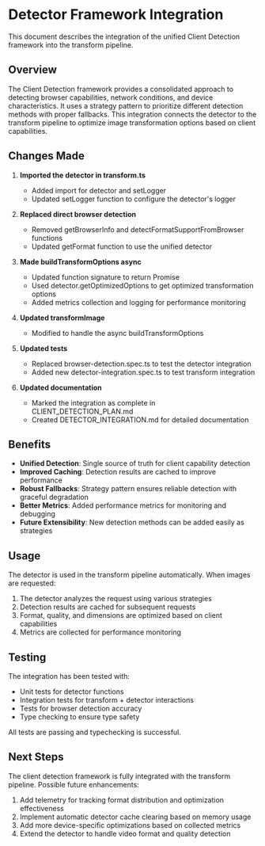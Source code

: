 # Detector Framework Integration

This document describes the integration of the unified Client Detection framework into the transform pipeline.

## Overview

The Client Detection framework provides a consolidated approach to detecting browser capabilities, network conditions, and device characteristics. It uses a strategy pattern to prioritize different detection methods with proper fallbacks. This integration connects the detector to the transform pipeline to optimize image transformation options based on client capabilities.

## Changes Made

1. **Imported the detector in transform.ts**
   - Added import for detector and setLogger
   - Updated setLogger function to configure the detector's logger

2. **Replaced direct browser detection**
   - Removed getBrowserInfo and detectFormatSupportFromBrowser functions
   - Updated getFormat function to use the unified detector

3. **Made buildTransformOptions async**
   - Updated function signature to return Promise<TransformOptions>
   - Used detector.getOptimizedOptions to get optimized transformation options
   - Added metrics collection and logging for performance monitoring

4. **Updated transformImage**
   - Modified to handle the async buildTransformOptions

5. **Updated tests**
   - Replaced browser-detection.spec.ts to test the detector integration
   - Added new detector-integration.spec.ts to test transform integration

6. **Updated documentation**
   - Marked the integration as complete in CLIENT_DETECTION_PLAN.md
   - Created DETECTOR_INTEGRATION.md for detailed documentation

## Benefits

- **Unified Detection**: Single source of truth for client capability detection
- **Improved Caching**: Detection results are cached to improve performance
- **Robust Fallbacks**: Strategy pattern ensures reliable detection with graceful degradation
- **Better Metrics**: Added performance metrics for monitoring and debugging
- **Future Extensibility**: New detection methods can be added easily as strategies

## Usage

The detector is used in the transform pipeline automatically. When images are requested:

1. The detector analyzes the request using various strategies
2. Detection results are cached for subsequent requests
3. Format, quality, and dimensions are optimized based on client capabilities
4. Metrics are collected for performance monitoring

## Testing

The integration has been tested with:

- Unit tests for detector functions
- Integration tests for transform + detector interactions
- Tests for browser detection accuracy
- Type checking to ensure type safety

All tests are passing and typechecking is successful.

## Next Steps

The client detection framework is fully integrated with the transform pipeline. Possible future enhancements:

1. Add telemetry for tracking format distribution and optimization effectiveness
2. Implement automatic detector cache clearing based on memory usage
3. Add more device-specific optimizations based on collected metrics
4. Extend the detector to handle video format and quality detection
